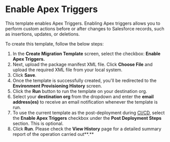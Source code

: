 # Enable Apex Triggers

This template enables Apex Triggers. Enabling Apex triggers allows you to perform custom actions before or after changes to Salesforce records, such as insertions, updates, or deletions.

To create this template, follow the below steps:

1. In the **Create Migration Template** screen, select the checkbox: **Enable Apex Triggers.**
2. Next, upload the package manifest XML file. Click **Choose File** and upload the required XML file from your local system.
3. Click **Save**.&#x20;
4. Once the template is successfully created, you'll be redirected to the **Environment Provisioning History** screen.
5. Click the **Run** button to run the template on your destination org.
6. Select your **destination org** from the dropdown and enter the **email address(es)** to receive an email notification whenever the template is run.
7. To use the current template as the post-deployment during [CI/CD](https://www.autorabit.com/blog/drive-your-business-faster-why-automated-ci-cd-matters/), select the **Enable Apex Triggers** checkbox under the **Post Deployment Steps** section. This is optional.
8. Click **Run**. Please check the **View History** page for a detailed summary report of the operation carried out**.**
